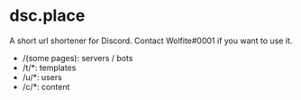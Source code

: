 # dsc.place
A short url shortener for Discord. Contact Wolfite#0001 if you want to use it.

* /(some pages): servers / bots
* /t/*: templates
* /u/*: users 
* /c/*: content
